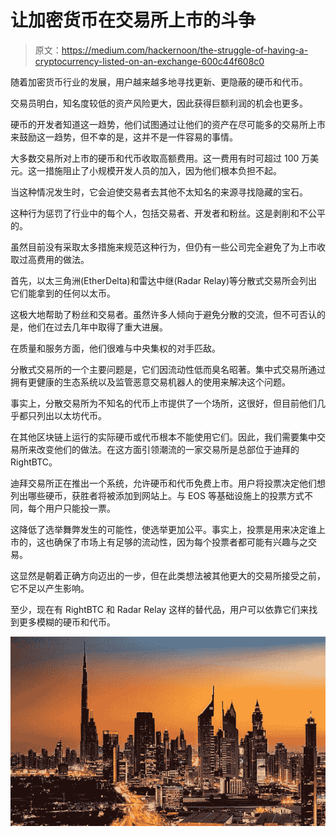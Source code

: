 # 让加密货币在交易所上市的斗争

> 原文：<https://medium.com/hackernoon/the-struggle-of-having-a-cryptocurrency-listed-on-an-exchange-600c44f608c0>

随着加密货币行业的发展，用户越来越多地寻找更新、更隐蔽的硬币和代币。

交易员明白，知名度较低的资产风险更大，因此获得巨额利润的机会也更多。

硬币的开发者知道这一趋势，他们试图通过让他们的资产在尽可能多的交易所上市来鼓励这一趋势，但不幸的是，这并不是一件容易的事情。

大多数交易所对上市的硬币和代币收取高额费用。这一费用有时可超过 100 万美元。这一措施阻止了小规模开发人员的加入，因为他们根本负担不起。

当这种情况发生时，它会迫使交易者去其他不太知名的来源寻找隐藏的宝石。

这种行为惩罚了行业中的每个人，包括交易者、开发者和粉丝。这是剥削和不公平的。

虽然目前没有采取太多措施来规范这种行为，但仍有一些公司完全避免了为上市收取过高费用的做法。

首先，以太三角洲(EtherDelta)和雷达中继(Radar Relay)等分散式交易所会列出它们能拿到的任何以太币。

这极大地帮助了粉丝和交易者。虽然许多人倾向于避免分散的交流，但不可否认的是，他们在过去几年中取得了重大进展。

在质量和服务方面，他们很难与中央集权的对手匹敌。

分散式交易所的一个主要问题是，它们因流动性低而臭名昭著。集中式交易所通过拥有更健康的生态系统以及监管恶意交易机器人的使用来解决这个问题。

事实上，分散交易所为不知名的代币上市提供了一个场所，这很好，但目前他们几乎都只列出以太坊代币。

在其他区块链上运行的实际硬币或代币根本不能使用它们。因此，我们需要集中交易所来改变他们的做法。在这方面引领潮流的一家交易所是总部位于迪拜的 RightBTC。

迪拜交易所正在推出一个系统，允许硬币和代币免费上市。用户将投票决定他们想列出哪些硬币，获胜者将被添加到网站上。与 EOS 等基础设施上的投票方式不同，每个用户只能投一票。

这降低了选举舞弊发生的可能性，使选举更加公平。事实上，投票是用来决定谁上市的，这也确保了市场上有足够的流动性，因为每个投票者都可能有兴趣与之交易。

这显然是朝着正确方向迈出的一步，但在此类想法被其他更大的交易所接受之前，它不足以产生影响。

至少，现在有 RightBTC 和 Radar Relay 这样的替代品，用户可以依靠它们来找到更多模糊的硬币和代币。

![](img/9403fa3b7c7ab56a398b922a6aa81659.png)